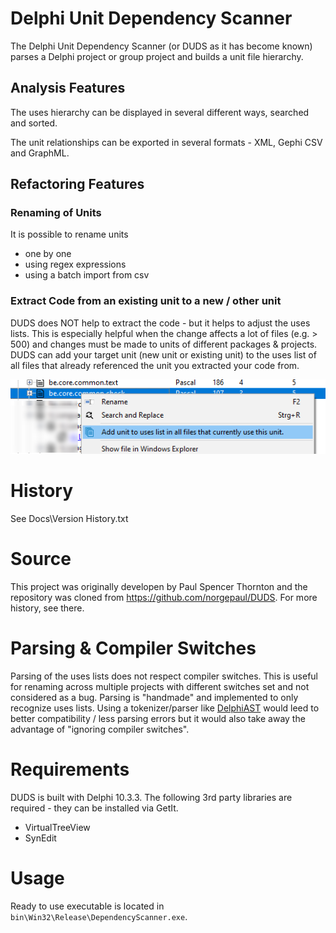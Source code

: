 # Delphi Unit Dependency Scanner
The Delphi Unit Dependency Scanner (or DUDS as it has become known) parses a Delphi project or group project and builds a unit file hierarchy. 

## Analysis Features

The uses hierarchy can be displayed in several different ways, searched and sorted.

The unit relationships can be exported in several formats - XML, Gephi CSV and GraphML.

## Refactoring Features

### Renaming of Units

It is possible to rename units

- one by one
- using regex expressions
- using a batch import from csv

### Extract Code from an existing unit to a new / other unit

DUDS does NOT help to extract the code - but it helps to adjust the uses lists. This is especially helpful when the change affects a lot of files (e.g. > 500) and changes must be made to units of different packages & projects. DUDS can add your target unit (new unit or existing unit) to the uses list of all files that already referenced the unit you extracted your code from.

![add unit to uses list](/Docs/media/addUnitToUses.png?raw=true)

# History
See Docs\Version History.txt

# Source
This project was originally developen by Paul Spencer Thornton and the repository was cloned from https://github.com/norgepaul/DUDS. For more history, see there.

# Parsing & Compiler Switches
Parsing of the uses lists does not respect compiler switches. This is useful for renaming across multiple projects with different switches set and not considered as a bug. 
Parsing is "handmade" and implemented to only recognize uses lists. Using a tokenizer/parser like [DelphiAST](https://github.com/RomanYankovsky/DelphiAST) would leed to better compatibility / less parsing errors but it would also take away the advantage of "ignoring compiler switches".

# Requirements
DUDS is built with Delphi 10.3.3. The following 3rd party libraries are required - they can be installed via GetIt.
* VirtualTreeView
* SynEdit

# Usage
Ready to use executable is located in `bin\Win32\Release\DependencyScanner.exe`.